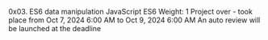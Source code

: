 0x03. ES6 data manipulation
JavaScript
ES6
 Weight: 1
 Project over - took place from Oct 7, 2024 6:00 AM to Oct 9, 2024 6:00 AM
 An auto review will be launched at the deadline
